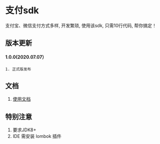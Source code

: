 # 支付sdk
支付宝、微信支付方式多样, 开发繁琐, 使用该sdk, 只需10行代码, 帮你搞定！

## 版本更新
#### 1.0.0(2020.07.07）
    1. 正式版发布

## 文档
1. [使用文档](https://github.com/lyuze/pay-sdk/blob/master/doc/use.md)

## 特别注意
1. 要求JDK8+
2. IDE 需安装 lombok 插件






